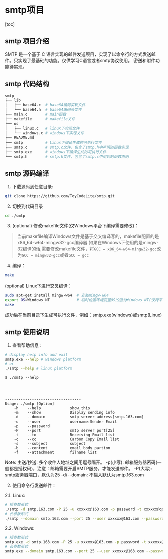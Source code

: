 # smtp项目  

[toc]

## smtp 项目介绍  

SMTP 是一个基于 C 语言实现的邮件发送项目，实现了以命令行的方式发送邮件。只实现了最基础的功能。仅供学习C语言或者smtp协议使用。
密送和附件功能待实现。

## smtp 代码结构  

```sh
smtp
├── lib
│   ├── base64.c  # base64编码实现文件
│   └── base64.h  # base64编码头文件
├── main.c        # main函数
├── makefile      # makefile文件
├── os
│   ├── linux.c   # linux下实现文件
│   └── windows.c # windows下实现文件
├── README.md
├── smtp          # Linux下编译生成的可执行文件
├── smtp.c        # smtp.c文件，包含了smtp.h中声明的函数实现
├── smtp.exe      # windows下编译生成的可执行文件
└── smtp.h        # smtp.h文件，包含了smtp.c中用到的函数声明
```

## smtp 源码编译  

1. 下载源码到任意目录:  

 ```bash
git clone https://github.com/ToyCodeLite/smtp.git
 ```

2. 切换到代码目录  

```bash
cd ./smtp
```

3. (optional) 修改makefile文件(仅Windows平台下编译需要修改)：

> 当前makefile编译Windows文件是基于交叉编译写的，makefile配置的是x86_64-w64-mingw32-gcc编译器
> 如果在Windows下使用的是mingw-32编译的话,需要修改makefile文件，将`GCC = x86_64-w64-mingw32-gcc`改为`GCC = mingw32-gcc`或者`GCC = gcc`

4. 编译：

```bash
make
```

(optional) Linux下进行交叉编译：

```bash
sudo apt-get install mingw-w64  # 安装mingw-w64
export OS=Windows_NT            # 临时设置环境变量OS的值为Windows_NT(仅跨平台的交叉编译需设置环境变量)
make
```

成功后在当前目录下生成可执行文件，例如：smtp.exe(windows)或smtp(Linux)

## smtp 使用说明  

1. 查看帮助信息：

```bash
# display help info and exit
smtp.exe --help # windows platform
# or
./smtp --help # linux platform
```

```log
$ ./smtp --help




----------------------------------
Usage: ./smtp [Option]
    -h    --help             show this
    -m    --show             Display sending info
    -d    --domain           smtp server address[smtp.163.com]
    -u    --user             username:Sender Email
    -p    --password
    -P    --port             smtp server port[25]
    -t    --to               Receiving Email list
    -c    --cc               Carbon Copy Email list
    -s    --subject          subject
    -b    --content          email body partion
    -f    --attachment       filname list
```

Note:
主送/抄送: 多个收件人地址之间用逗号隔开。
-p(小写): 邮箱服务器密码(一般都是授权码)，注意：邮箱需要开启SMTP服务，才能发送邮件。
-P(大写): smtp服务器端口，默认为25
-d/--domain: 不输入默认为smtp.163.com

2. 使用命令行发送邮件：

2.1. Linux:

```bash
# 短参数形式
./smtp -d smtp.163.com -P 25 -u xxxxxx@163.com -p password -t xxxxxx@qq.com -s subject_linux_demo -b content_body -m
# 长参数形式
./smtp --domain smtp.163.com --port 25 --user xxxxxx@163.com --password password --to xxxxxx@qq.com --subject subject_linux_demo --content content_body --show
```

2.2. Windows:

```bash
# 短参数形式
smtp.exe -d smtp.163.com -P 25 -u xxxxxx@163.com -p password -t xxxxxx@qq.com -s subject_windows_demo -b content_body -m
# 长参数形式
smtp.exe --domain smtp.163.com --port 25 --user xxxxxx@163.com --password password --to xxxxxx@qq.com --subject subject_windows_demo --content content_body --show
```
